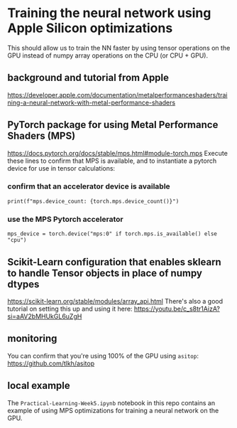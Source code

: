 # Training the neural network using Apple Silicon optimizations
This should allow us to train the NN faster by using tensor operations on the GPU 
instead of numpy array operations on the CPU (or CPU + GPU).

## background and tutorial from Apple
https://developer.apple.com/documentation/metalperformanceshaders/training-a-neural-network-with-metal-performance-shaders

## PyTorch package for using Metal Performance Shaders (MPS)
https://docs.pytorch.org/docs/stable/mps.html#module-torch.mps
Execute these lines to confirm that MPS is available, and to instantiate a pytorch device for use
in tensor calculations:
### confirm that an accelerator device is available
`print(f"mps.device_count: {torch.mps.device_count()}")`
### use the MPS Pytorch accelerator 
`mps_device = torch.device("mps:0" if torch.mps.is_available() else "cpu")`

## Scikit-Learn configuration that enables sklearn to handle Tensor objects in place of numpy dtypes
https://scikit-learn.org/stable/modules/array_api.html
There's also a good tutorial on setting this up and using it here: https://youtu.be/c_s8tr1AizA?si=aAV2bMHUkGL6uZgH

## monitoring
You can confirm that you're using 100% of the GPU using `asitop`:
https://github.com/tlkh/asitop

## local example
The `Practical-Learning-Week5.ipynb` notebook in this repo contains an example of using 
MPS optimizations for training a neural network on the GPU.
